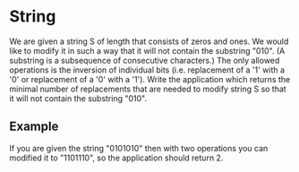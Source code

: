 # String
We are given a string S of length that consists of zeros and ones. We would like to modify it in such a way that it will not contain the substring "010". (A substring is a subsequence of consecutive characters.) The only allowed operations is the inversion of individual bits (i.e. replacement of a '1' with a '0' or replacement of a '0' with a '1'). Write the application which returns the minimal number of replacements that are needed to modify string S so that it will not contain the substring "010".

## Example
If you are given the string "0101010" then with two operations you can modified it to "1101110", so the application should return 2. 

